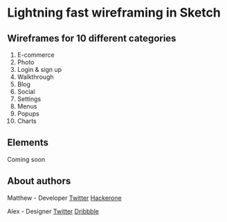 # Lightning fast wireframing in Sketch

## Wireframes for 10 different categories
1. E-commerce
2. Photo
3. Login & sign up
4. Walkthrough
5. Blog
6. Social
7. Settings
8. Menus
9. Popups
10. Charts

## Elements
Coming soon

## About authors 
Matthew - Developer [Twitter](https://twitter.com/killr0x33d) [Hackerone](https://hackerone.com/killr0x33d)

Alex - Designer [Twitter](https://twitter.com/alxquare) [Dribbble](https://dribbble.com/Alxquare)
